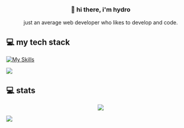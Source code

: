 ### <p align="center">👋 hi there, i'm hydro</p>
<p align="center">just an average web developer who likes to develop and code.</p>

## 💻 my tech stack
[![My Skills](https://skillicons.dev/icons?i=js,jquery,nodejs,php,laravel,c,dotnet,react,bootstrap,materialui,postgres,mysql,ubuntu,java,python)](https://skillicons.dev)

![](https://hit.yhype.me/github/profile?user_id=91824442)

## 💻 stats
<p align="center">
<!--   <a href="https://github.com/hydro404/github-readme-stats"><img src="https://github-readme-stats.vercel.app/api/?username=hydro404&show_icons=true&title_color=fff&icon_color=79ff97&text_color=9f9f9f&bg_color=151515"></a> -->
<!--   <a href="https://github.com/anuraghazra/github-readme-stats"><img src="https://github-readme-stats.vercel.app/api/top-langs/?username=hydro404&layout=compact&show_icons=true&title_color=fff&icon_color=79ff97&text_color=9f9f9f&bg_color=151515" alt="hydro404&#39;s GitHub stats"></a>  -->
  <a href="https://github.com/anuraghazra/github-readme-stats"><img src="https://github-readme-stats.vercel.app/api/wakatime?username=hydro404&layout=compact&title_color=fff&icon_color=79ff97&text_color=9f9f9f&bg_color=151515"></a>
  
</p>


![](https://komarev.com/ghpvc/?username=hydro404&style=for-the-badge&label=PROFILE+VIEWS)
